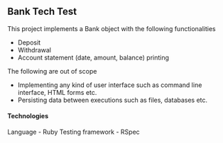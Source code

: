 Bank Tech Test
---

This project implements a Bank object with the following functionalities
 * Deposit
 * Withdrawal
 * Account statement (date, amount, balance) printing

The following are out of scope
  * Implementing any kind of user interface such as command line interface, HTML forms etc.
  * Persisting data between executions such as files, databases etc.

#### Technologies

Language - Ruby
Testing framework - RSpec
